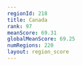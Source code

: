 ```yaml
---
regionId: 218
title: Canada
rank: 97
meanScore: 69.31
globalMeanScore: 69.25
numRegions: 220
layout: region_score
---
```

